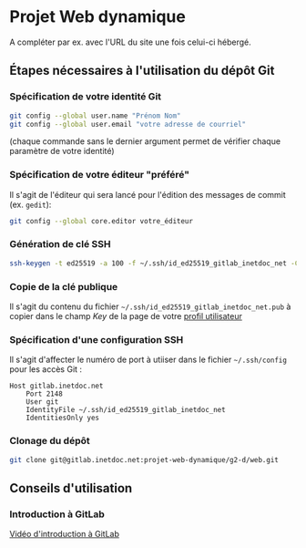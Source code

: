 # Projet Web dynamique

A compléter par ex. avec l'URL du site une fois celui-ci hébergé.

## Étapes nécessaires à l'utilisation du dépôt Git

### Spécification de votre identité Git

```bash
git config --global user.name "Prénom Nom"
git config --global user.email "votre adresse de courriel"
```
(chaque commande sans le dernier argument permet de vérifier chaque paramètre de votre identité)

### Spécification de votre éditeur "préféré"

Il s'agit de l'éditeur qui sera lancé pour l'édition des messages de commit (ex. `gedit`):

```bash
git config --global core.editor votre_éditeur
```

### Génération de clé SSH

```bash
ssh-keygen -t ed25519 -a 100 -f ~/.ssh/id_ed25519_gitlab_inetdoc_net -C "MY own key for GitLab"
```

### Copie de la clé publique

Il s'agit du contenu du fichier
`~/.ssh/id_ed25519_gitlab_inetdoc_net.pub` à copier dans
le champ *Key* de la page de votre
[profil utilisateur](https://gitlab.inetdoc.net/profile/keys)

### Spécification d'une configuration SSH

Il s'agit d'affecter le numéro de port à utiiser dans le fichier `~/.ssh/config` pour les accès Git :

```
Host gitlab.inetdoc.net
	Port 2148
	User git
	IdentityFile ~/.ssh/id_ed25519_gitlab_inetdoc_net
	IdentitiesOnly yes
```

### Clonage du dépôt

```bash
git clone git@gitlab.inetdoc.net:projet-web-dynamique/g2-d/web.git
```

## Conseils d'utilisation

### Introduction à GitLab

[Vidéo d'introduction à GitLab](http://mbret.net/stri/l3/projet_web_php_bd/intro_gitlab.mp4)
